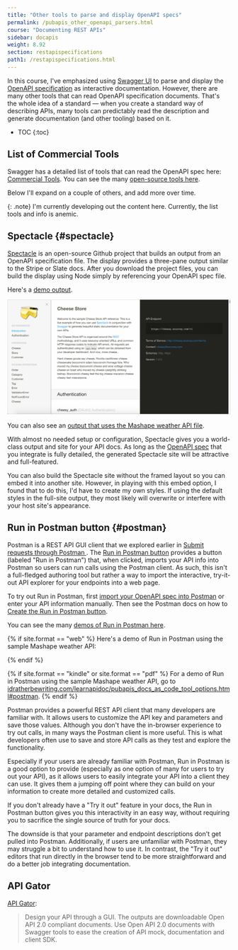 ```yaml
---
title: "Other tools to parse and display OpenAPI specs"
permalink: /pubapis_other_openapi_parsers.html
course: "Documenting REST APIs"
sidebar: docapis
weight: 8.92
section: restapispecifications
path1: /restapispecifications.html
---
```


In this course, I've emphasized using [Swagger UI](pubapis_swagger.html) to parse and display the [OpenAPI specification](pubapis_swagger_intro.html) as interactive documentation. However, there are many other tools that can read OpenAPI specification documents. That's the whole idea of a standard &mdash; when you create a standard way of describing APIs, many tools can predictably read the description and generate documentation (and other tooling) based on it.

* TOC
{:toc}

## List of Commercial Tools

Swagger has a detailed list of tools that can read the OpenAPI spec here: [Commercial Tools](https://swagger.io/commercial-tools/). You can see the many [open-source tools here](https://swagger.io/open-source-integrations/).

Below I'll expand on a couple of others, and add more over time.

{: .note}
I'm currently developing out the content here. Currently, the list tools and info is anemic.

## Spectacle {#spectacle}

[Spectacle](https://github.com/sourcey/spectacle) is an open-source Github project that builds an output from an OpenAPI specification file. The display provides a three-pane output similar to the Stripe or Slate docs. After you download the project files, you can build the display using Node simply by referencing your OpenAPI spec file.

Here's a [demo output](https://cheesestore.github.io/).

<a href="https://cheesestore.github.io/" class="noExtIcon"><img src="images/spectacle-sample-output.png"/></a>

You can also see an [output that uses the Mashape weather API file](http://idratherbewriting.com/learnapidoc/assets/files/spectacle/public/index.html).

With almost no needed setup or configuration, Spectacle gives you a world-class output and site for your API docs. As long as the [OpenAPI spec](pubapis_openapi_tutorial_overview.html) that you integrate is fully detailed, the generated Spectacle site will be attractive and full-featured.

You can also build the Spectacle site without the framed layout so you can embed it into another site. However, in playing with this embed option, I found that to do this, I'd have to create my own styles. If using the default styles in the full-site output, they most likely will overwrite or interfere with your host site's appearance.

## Run in Postman button {#postman}

Postman is a REST API GUI client that we explored earlier in [Submit requests through Postman
](docapis_postman.html). The [Run in Postman button](https://www.getpostman.com/integrations/run-button) provides a button (labeled "Run in Postman") that, when clicked, imports your API info into Postman so users can run calls using the Postman client. As such, this isn't a full-fledged authoring tool but rather a way to import the interactive, try-it-out API explorer for your endpoints into a web page.

To try out Run in Postman, first [import your OpenAPI spec into Postman](https://www.getpostman.com/docs/postman/collections/data_formats#importing-postman-data) or enter your API information manually. Then see the Postman docs on how to [Create the Run in Postman button](https://www.getpostman.com/docs/postman_for_publishers/run_button/creating_run_button).

You can see the many [demos of Run in Postman here](https://www.getpostman.com/integrations/run-button).

{% if site.format == "web" %}
Here's a demo of Run in Postman using the sample Mashape weather API:

<div class="postman-run-button"
data-postman-action="collection/import"
data-postman-var-1="d1b7adeb50d95d9851e7"></div>
<script type="text/javascript">
  (function (p,o,s,t,m,a,n) {
    !p[s] && (p[s] = function () { (p[t] || (p[t] = [])).push(arguments); });
    !o.getElementById(s+t) && o.getElementsByTagName("head")[0].appendChild((
      (n = o.createElement("script")),
      (n.id = s+t), (n.async = 1), (n.src = m), n
    ));
  }(window, document, "\_pm", "PostmanRunObject", "https://run.pstmn.io/button.js"));
</script>
{% endif %}

{% if site.format == "kindle" or site.format == "pdf" %}
For a demo of Run in Postman using the sample Mashape weather API, go to [idratherbewriting.com/learnapidoc/pubapis_docs_as_code_tool_options.html#postman](http://idratherbewriting.com/learnapidoc/pubapis_docs_as_code_tool_options.html#postman).
{% endif %}

Postman provides a powerful REST API client that many developers are familiar with. It allows users to customize the API key and parameters and save those values. Although you don't have the in-browser experience to try out calls, in many ways the Postman client is more useful. This is what developers often use to save and store API calls as they test and explore the functionality.

Especially if your users are already familiar with Postman, Run in Postman is a good option to provide (especially as one option of many for users to try out your API), as it allows users to easily integrate your API into a client they can use. It gives them a jumping off point where they can build on your information to create more detailed and customized calls.

If you don't already have a "Try it out" feature in your docs, the Run in Postman button gives you this interactivity in an easy way, without requiring you to sacrifice the single source of truth for your docs.

The downside is that your parameter and endpoint descriptions don't get pulled into Postman. Additionally, if users are unfamiliar with Postman, they may struggle a bit to understand how to use it. In contrast, the "Try it out" editors that run directly in the browser tend to be more straightforward and do a better job integrating documentation.

## API Gator

[API Gator](https://www.apigator.io/):

> Design your API through a GUI.
> The outputs are downloadable Open API 2.0 compliant documents.
> Use Open API 2.0 documents with Swagger tools to ease the creation of API mock, documentation and client SDK.
